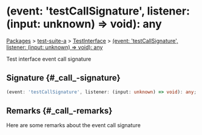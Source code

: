 # (event: 'testCallSignature', listener: (input: unknown) =\> void): any

[Packages](/) \> [test-suite-a](/test-suite-a/) \> [TestInterface](/test-suite-a/testinterface-interface/) \> [(event: 'testCallSignature', listener: (input: unknown) =\> void): any](/test-suite-a/testinterface-interface/_call_-callsignature)

Test interface event call signature

## Signature {#\_call\_-signature}

```typescript
(event: 'testCallSignature', listener: (input: unknown) => void): any;
```

## Remarks {#\_call\_-remarks}

Here are some remarks about the event call signature
